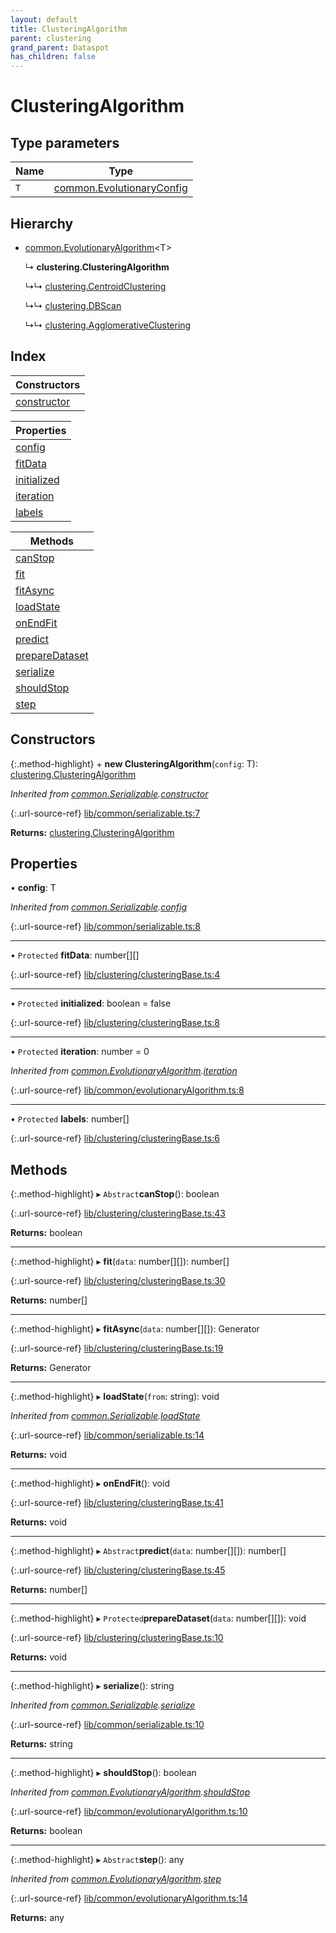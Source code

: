 ```yaml
---
layout: default
title: ClusteringAlgorithm
parent: clustering
grand_parent: Dataspot
has_children: false
---
```


# ClusteringAlgorithm

## Type parameters

Name | Type |
------ | ------ |
`T` | [common.EvolutionaryConfig](../common_evolutionaryconfig) |

## Hierarchy

* [common.EvolutionaryAlgorithm](../common_evolutionaryalgorithm)\<T>

  ↳ **clustering.ClusteringAlgorithm**

  ↳↳ [clustering.CentroidClustering](../clustering_centroidclustering)

  ↳↳ [clustering.DBScan](../clustering_dbscan)

  ↳↳ [clustering.AgglomerativeClustering](../clustering_agglomerativeclustering)

## Index

| Constructors |
|-----------|
| [constructor](#constructor) |

| Properties |
|-----------|
| [config](#config) |
| [fitData](#fitdata) |
| [initialized](#initialized) |
| [iteration](#iteration) |
| [labels](#labels) |

| Methods |
|-----------|
| [canStop](#canstop) |
| [fit](#fit) |
| [fitAsync](#fitasync) |
| [loadState](#loadstate) |
| [onEndFit](#onendfit) |
| [predict](#predict) |
| [prepareDataset](#preparedataset) |
| [serialize](#serialize) |
| [shouldStop](#shouldstop) |
| [step](#step) |

## Constructors

{:.method-highlight}
\+ **new ClusteringAlgorithm**(`config`: T): [clustering.ClusteringAlgorithm](../clustering_clusteringalgorithm)

*Inherited from [common.Serializable](../common_serializable).[constructor](../common_serializable#constructor)*

{:.url-source-ref}
[lib/common/serializable.ts:7](https://github.com/ascentcore/dataspot/blob/0893946/lib/common/serializable.ts#L7)

**Returns:** [clustering.ClusteringAlgorithm](../clustering_clusteringalgorithm)

## Properties

•  **config**: T

*Inherited from [common.Serializable](../common_serializable).[config](../common_serializable#config)*

{:.url-source-ref}
[lib/common/serializable.ts:8](https://github.com/ascentcore/dataspot/blob/0893946/lib/common/serializable.ts#L8)

___

• `Protected` **fitData**: number[][]

{:.url-source-ref}
[lib/clustering/clusteringBase.ts:4](https://github.com/ascentcore/dataspot/blob/0893946/lib/clustering/clusteringBase.ts#L4)

___

• `Protected` **initialized**: boolean = false

{:.url-source-ref}
[lib/clustering/clusteringBase.ts:8](https://github.com/ascentcore/dataspot/blob/0893946/lib/clustering/clusteringBase.ts#L8)

___

• `Protected` **iteration**: number = 0

*Inherited from [common.EvolutionaryAlgorithm](../common_evolutionaryalgorithm).[iteration](../common_evolutionaryalgorithm#iteration)*

{:.url-source-ref}
[lib/common/evolutionaryAlgorithm.ts:8](https://github.com/ascentcore/dataspot/blob/0893946/lib/common/evolutionaryAlgorithm.ts#L8)

___

• `Protected` **labels**: number[]

{:.url-source-ref}
[lib/clustering/clusteringBase.ts:6](https://github.com/ascentcore/dataspot/blob/0893946/lib/clustering/clusteringBase.ts#L6)

## Methods

{:.method-highlight}
▸ `Abstract`**canStop**(): boolean

{:.url-source-ref}
[lib/clustering/clusteringBase.ts:43](https://github.com/ascentcore/dataspot/blob/0893946/lib/clustering/clusteringBase.ts#L43)

**Returns:** boolean

___

{:.method-highlight}
▸ **fit**(`data`: number[][]): number[]

{:.url-source-ref}
[lib/clustering/clusteringBase.ts:30](https://github.com/ascentcore/dataspot/blob/0893946/lib/clustering/clusteringBase.ts#L30)

**Returns:** number[]

___

{:.method-highlight}
▸ **fitAsync**(`data`: number[][]): Generator

{:.url-source-ref}
[lib/clustering/clusteringBase.ts:19](https://github.com/ascentcore/dataspot/blob/0893946/lib/clustering/clusteringBase.ts#L19)

**Returns:** Generator

___

{:.method-highlight}
▸ **loadState**(`from`: string): void

*Inherited from [common.Serializable](../common_serializable).[loadState](../common_serializable#loadstate)*

{:.url-source-ref}
[lib/common/serializable.ts:14](https://github.com/ascentcore/dataspot/blob/0893946/lib/common/serializable.ts#L14)

**Returns:** void

___

{:.method-highlight}
▸ **onEndFit**(): void

{:.url-source-ref}
[lib/clustering/clusteringBase.ts:41](https://github.com/ascentcore/dataspot/blob/0893946/lib/clustering/clusteringBase.ts#L41)

**Returns:** void

___

{:.method-highlight}
▸ `Abstract`**predict**(`data`: number[][]): number[]

{:.url-source-ref}
[lib/clustering/clusteringBase.ts:45](https://github.com/ascentcore/dataspot/blob/0893946/lib/clustering/clusteringBase.ts#L45)

**Returns:** number[]

___

{:.method-highlight}
▸ `Protected`**prepareDataset**(`data`: number[][]): void

{:.url-source-ref}
[lib/clustering/clusteringBase.ts:10](https://github.com/ascentcore/dataspot/blob/0893946/lib/clustering/clusteringBase.ts#L10)

**Returns:** void

___

{:.method-highlight}
▸ **serialize**(): string

*Inherited from [common.Serializable](../common_serializable).[serialize](../common_serializable#serialize)*

{:.url-source-ref}
[lib/common/serializable.ts:10](https://github.com/ascentcore/dataspot/blob/0893946/lib/common/serializable.ts#L10)

**Returns:** string

___

{:.method-highlight}
▸ **shouldStop**(): boolean

*Inherited from [common.EvolutionaryAlgorithm](../common_evolutionaryalgorithm).[shouldStop](../common_evolutionaryalgorithm#shouldstop)*

{:.url-source-ref}
[lib/common/evolutionaryAlgorithm.ts:10](https://github.com/ascentcore/dataspot/blob/0893946/lib/common/evolutionaryAlgorithm.ts#L10)

**Returns:** boolean

___

{:.method-highlight}
▸ `Abstract`**step**(): any

*Inherited from [common.EvolutionaryAlgorithm](../common_evolutionaryalgorithm).[step](../common_evolutionaryalgorithm#step)*

{:.url-source-ref}
[lib/common/evolutionaryAlgorithm.ts:14](https://github.com/ascentcore/dataspot/blob/0893946/lib/common/evolutionaryAlgorithm.ts#L14)

**Returns:** any
